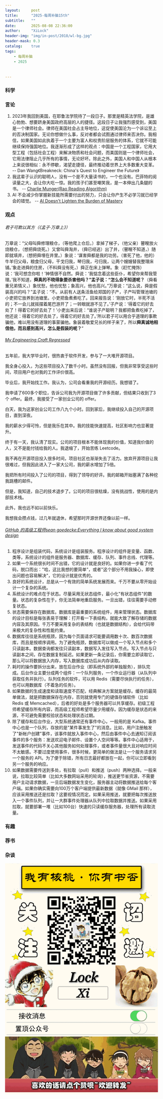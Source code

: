```yaml
---
layout:     post
title:      "2025-每周补脑15th"
subtitle:   ""
date:       2025-08-08 22:36:00
author:     "XiLock"
header-img: "img/in-post/2018/wl-bg.jpg"
header-mask: 0.3
catalog:    true
tags:
    - 每周补脑
    - 2025


---
```


### 科学


### 言论
1. 2023年我回到美国，在耶鲁法学院待了一段日子。那里是精英法学院，是雄心勃勃、想要跻身美国政府高层的人的捷径。这段日子让我强烈感受到，美国是一个律师社会。律师在美国社会占主导地位，这促使美国沦为一个诉讼至上的否决制国家。无论你想做什么事，反对者都会试图通过律师来否决你。我相信，如果美国如此执着于一个主要为富人和权贵阶层服务的体系，它就不可能继续保持强国地位。我逐渐形成了这样的观点：中国是一个工程国家，它用大型工程（包括社会工程）来解决物质和社会问题，而美国则是一个律师社会，它用法律阻止几乎所有的事情，无论好坏。除此之外，美国人和中国人从根本上来说很相似：永不停歇，渴望走捷径，最终推动着世界上大多数重大变革。 -- Dan Wang《Breakneck: China's Quest to Engineer the Future》
1. 我这辈子认识的聪明人，没有一个是不大量读书的，一个也没有。巴菲特的阅读量之大，会让你大吃一惊。我的孩子们甚至嘲笑我，是一本伸出几条腿的书。 -- [Charlie Munger(Rao Reading Algorithm)](https://raohacker.com/rao-reading-algorithm/)
1. AI 不会减少你掌握新技能所需要付出的努力，只会让你产生不必学习就已经学会的错觉。 -- [AI Doesn't Lighten the Burden of Mastery](https://playtechnique.io/blog/ai-doesnt-lighten-the-burden-of-mastery.html)

### 观点
###### 君子可欺以其方（《孟子·万章上》）
万章说：“父母叫舜修理粮仓，（等他爬上仓后，）拿掉了梯子，（他父亲）瞽瞍放火烧粮仓，（想把舜烧死。）又曾叫舜淘井，（舜已经逃）出了井，（瞽瞍不知道，）随即就填井，（想把舜埋在井里。）象说：‘谋害舜都是我的功劳。（害死了他，他的）牛羊归父母，粮食归父母，干戈归我，琴归我，弓归我，让两个嫂嫂替我整理床铺。’象走进舜的住房，（不料舜没有死，）舜正在床上弹琴。象（赶忙掩饰）说：‘我可想念你啦！’神情很不自然。舜说：‘我惦念着这些臣仆，希望你来帮我管理。’我不知道，**舜真的不晓得象要杀害他吗？”孟子说：“怎么会不知道呢？**（舜看重兄弟情义，）象忧愁，他也忧愁；象高兴，他也高兴。”万章说：“这么说，舜是假装高兴的吗？”孟子说：“不。从前有人送条活鱼给郑国的子产，子产叫管理池塘的小吏把它放养到池塘里。小吏把鱼煮煮吃了。回来报告说：‘刚放它时，半死不活的；不一会儿就摇摆着尾巴游开了；一转眼就游不见了。’子产说：‘得着它的好去处了！得着它的好去处了！’小吏出来后说：“谁说子产聪明？我都把鱼煮吃掉了，他还说：得着它的好去处了，得着它的好去处了。’所以君子可以用合乎道理的事欺骗他，难以用没有道理的事蒙骗他。象装着敬爱兄长的样子来了，所以**舜真诚地相信他，而且感到高兴，怎么是假装的呢？**”

###### [My Engineering Craft Regressed](https://lemmy.ml/post/30100312)
五年前，我大学毕业时，很热衷于软件开发，参与了一大堆开源项目。

我全身心投入，为这些项目投入了数千小时。虽然没有回报，但我非常享受这些时间，项目用户也对我的工作评价很高。

毕业后，我开始找工作。我认为，公司会看重我的开源经历。我想错了。

我申请了600多个职位，告诉公司我为开源项目做了许多贡献，但结果只收到了3个 offer。最终，我接受了一家创业公司的 offer。

白天，我为这家创业公司工作八九个小时。回到家后，我继续投入自己的开源项目，直到深夜。

我的薪水少得可怜，但是我乐在其中。我的技能快速提高，社区影响力也显著提升。

终于有一天，我认清了现实。公司的项目根本不能体现我的价值，知道我价值的人，又不是能付钱给我的人。我退缩了，开始苦练 Leetcode。

我不再在开源项目投入很多时间，项目社区也渐渐失去了活力。放弃开源项目让我很难过，但我因此进入了一家大公司，我的薪水增加了5倍。

我把所有时间投入了公司的项目，得到了领导的好评。我的邮箱开始塞满了各种挖我跳槽的邮件。

但是，我知道，自己的技术退步了。公司的项目很枯燥，没有挑战性，使用的是内部技术栈。

此外，我也远不如以前快乐。

我想我会攒点钱，过几年就退休，希望那时开源世界还像以前一样。

###### [GitHub 的高级工程师sean goedecke:Everything I know about good system design](https://www.seangoedecke.com/good-system-design/)
1. 程序设计是组装代码，系统设计是组装服务。程序设计的组件是变量、函数、类等，系统设计的组件是服务器、数据库、缓存、队列、事件总线、代理等。 
1. 如果一个系统很长时间不出错，它的设计就是良好的。如果你进一步看了代码，脱口而出："哈，这比我想的要简单"，或者"这个部分不用我操心，即使出问题也容易解决"，它的设计就是优秀的。 
1. 良好的系统设计，总是从一个有效的简单系统发展而来。千万不要从零开始设计一个复杂的系统。
1. 系统设计的难点在于状态。尽量采用无状态组件，最小化"有状态组件"的数量。状态的复杂性在于，你无法简单地重启服务。一旦出错，往往需要手动修复状态。
1. 状态需要保存在数据库。数据库是最重要的系统组件，用来管理状态。数据库的设计目标是每张表易于理解：打开看一下表结构，就能大致了解存储的数据内容及其原因。千万不要采用复杂的表结构（也就是数据结构），会给代码带来极大的复杂性和性能约束。
1. 数据库往往是系统瓶颈，因为每个页面请求可能要调用数十次、数百次数据库，而且是按顺序调用。为了避免瓶颈，数据库可以做成一个写入节点和多个只读副本。数据查询都发往只读副本，数据写入发往写入节点。写入节点与只读副本之间，存在数据复制延迟。如果更新一条记录后，你需要立即读取它，那么可以将数据放入内存，写入数据库成功后从内存读取。
1. 耗时的操作要拆分出来，放在后台作业（即系统外部的单独服务），排队完成。后台作业主要分成两个组件：一个队列服务，一个作业运行器（从队列中获取任务并执行）。队列任务的软件，可以用 Redis（需要尽快执行的任务），也可以用数据库（不着急的任务）。
1. 如果数据的生成速度和读取速度不匹配，经典解决方案就是缓存。缓存的最简单做法，就是把数据保存在内存，否则就使用专门的键值存储软件（比如 Redis 或 Memcached），后者的好处是多个服务器可以共享缓存。初级工程师希望缓存所有内容，而高级工程师希望尽量少用缓存。因为缓存是状态的来源，不可避免需要校验状态和处理状态过期。
1. 除了缓存和后台作业，大型系统通常还有事件中心，一般用的是 Kafka。事件中心也是一个队列，存放的是"某件事发生了"的消息。比如，用户注册触发了"新帐户创建"事件，该事件就放入事件中心，然后由事件中心去通知订阅该事件的多个服务：发送欢迎电子邮件、设置个人空间等等。事件中心适用于，发送事件的代码不关心其他服务如何处理事件，或者事件量很大且对响应时间不太敏感。不要过度使用事件，很多时候，更简单的做法是让一个服务请求另一个服务的 API。为了便于除错，所有日志最好都放在一起，你可以立即看到另一个服务的响应。
1. 如果数据需要传送到多处，有拉取（pull）和推送（push）两种选择。一般来说，拉取比较简单（比如大多数网站采用的轮询），推送更节省资源，不需要用户主动请求数据，一旦后端数据发生变化，服务器主动将数据推送给每个客户端。如果你确实需要向100万个客户端提供最新数据（就像 GMail 那样），应该采用推送还是拉取？这要视情况而定。如果采用推送，就要把每次推送放入一个事件队列，并让一大群事件处理器从队列中拉取数据并推送。如果采用拉取，就要部署一堆（比如100台）快速的只读缓存服务器，处理所有读取流量。


### 有趣


### 荐书


### 杂谈


![](/img/wc-tail.GIF)
